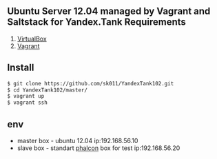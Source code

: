 
Ubuntu Server 12.04 managed by Vagrant and Saltstack for Yandex.Tank
Requirements
------------
1. [VirtualBox](https://www.virtualbox.org)
2. [Vagrant](http://www.vagrantup.com)

Install
-------
``` sh
$ git clone https://github.com/sk011/YandexTank102.git
$ cd YandexTank102/master/
$ vagrant up
$ vagrant ssh
```

env
---
- master box - ubuntu 12.04 ip:192.168.56.10
- slave box - standart [phalcon](http://phalconphp.com/ru/download/vagrant) box for test ip:192.168.56.20